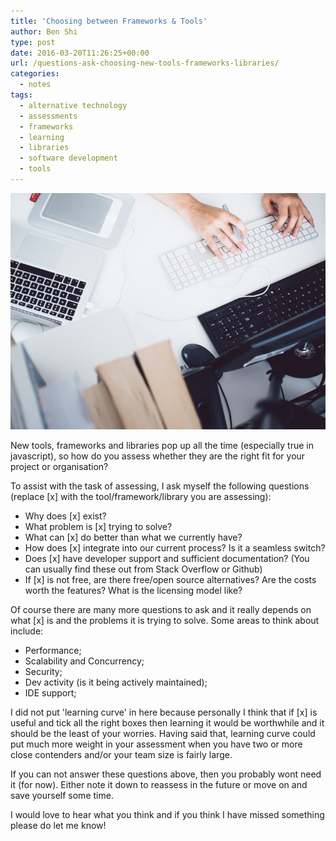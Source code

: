 ```yaml
---
title: 'Choosing between Frameworks & Tools'
author: Ben Shi
type: post
date: 2016-03-20T11:26:25+00:00
url: /questions-ask-choosing-new-tools-frameworks-libraries/
categories:
  - notes
tags:
  - alternative technology
  - assessments
  - frameworks
  - learning
  - libraries
  - software development
  - tools
---
```


![Searching for alternatives](./searching-for-alternatives.jpg)

New tools, frameworks and libraries pop up all the time (especially true in javascript), so how do you assess whether they are the right fit for your project or organisation?

To assist with the task of assessing, I ask myself the following questions (replace [x] with the tool/framework/library you are assessing):

- Why does [x] exist?
- What problem is [x] trying to solve?
- What can [x] do better than what we currently have?
- How does [x] integrate into our current process? Is it a seamless switch?
- Does [x] have developer support and sufficient documentation? (You can usually find these out from Stack Overflow or Github)
- If [x] is not free, are there free/open source alternatives? Are the costs worth the features? What is the licensing model like?

Of course there are many more questions to ask and it really depends on what [x] is and the problems it is trying to solve. Some areas to think about include:

- Performance;
- Scalability and Concurrency;
- Security;
- Dev activity (is it being actively maintained);
- IDE support;

I did not put 'learning curve' in here because personally I think that if [x] is useful and tick all the right boxes then learning it would be worthwhile and it should be the least of your worries. Having said that, learning curve could put much more weight in your assessment when you have two or more close contenders and/or your team size is fairly large.

If you can not answer these questions above, then you probably wont need it (for now). Either note it down to reassess in the future or move on and save yourself some time.

I would love to hear what you think and if you think I have missed something please do let me know!
